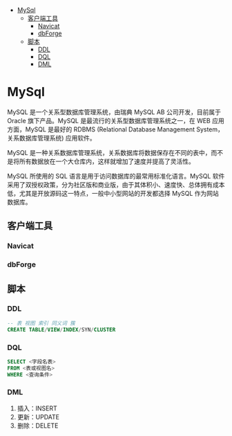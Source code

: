 <!-- TOC -->

- [MySql](#mysql)
    - [客户端工具](#客户端工具)
        - [Navicat](#navicat)
        - [dbForge](#dbforge)
    - [脚本](#脚本)
        - [DDL](#ddl)
        - [DQL](#dql)
        - [DML](#dml)

<!-- /TOC -->

# MySql

MySQL 是一个关系型数据库管理系统，由瑞典 MySQL AB 公司开发，目前属于 Oracle 旗下产品。MySQL 是最流行的关系型数据库管理系统之一，在 WEB 应用方面，MySQL 是最好的 RDBMS (Relational Database Management System，关系数据库管理系统) 应用软件。

MySQL 是一种关系数据库管理系统，关系数据库将数据保存在不同的表中，而不是将所有数据放在一个大仓库内，这样就增加了速度并提高了灵活性。

MySQL 所使用的 SQL 语言是用于访问数据库的最常用标准化语言。MySQL 软件采用了双授权政策，分为社区版和商业版，由于其体积小、速度快、总体拥有成本低，尤其是开放源码这一特点，一般中小型网站的开发都选择 MySQL 作为网站数据库。

## 客户端工具

### Navicat

### dbForge

## 脚本
### DDL
```SQL
-- 表 视图 索引 同义词 簇
CREATE TABLE/VIEW/INDEX/SYN/CLUSTER
```

### DQL
```SQL
SELECT <字段名表>
FROM <表或视图名>
WHERE <查询条件>
```

### DML
1. 插入：INSERT
2. 更新：UPDATE
3. 删除：DELETE

